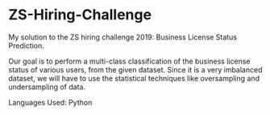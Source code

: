 # ZS-Hiring-Challenge
My solution to the ZS hiring challenge 2019: Business License Status Prediction.

Our goal is to perform a multi-class classification of the business license status of various users, from the given dataset. Since it is a very imbalanced dataset, we will have to use the statistical techniques like oversampling and undersampling of data.

Languages Used: Python
